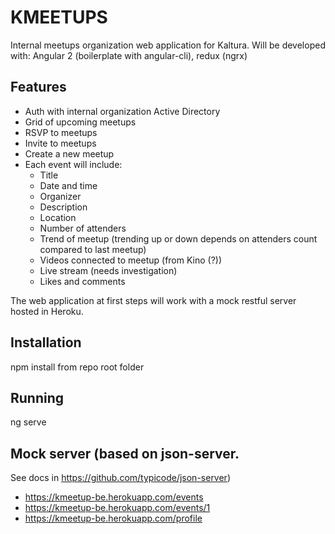 # KMEETUPS

Internal meetups organization web application for Kaltura.
Will be developed with: Angular 2 (boilerplate with angular-cli), redux (ngrx)

## Features
* Auth with internal organization Active Directory
* Grid of upcoming meetups
* RSVP to meetups
* Invite to meetups
* Create a new meetup
* Each event will include:
  * Title
  * Date and time
  * Organizer
  * Description
  * Location
  * Number of attenders
  * Trend of meetup (trending up or down depends on attenders count compared to last meetup)
  * Videos connected to meetup (from Kino (?))
  * Live stream (needs investigation)
  * Likes and comments
  
The web application at first steps will work with a mock restful server hosted in Heroku.

## Installation
npm install from repo root folder

## Running
ng serve

## Mock server (based on json-server.

See docs in https://github.com/typicode/json-server)

* https://kmeetup-be.herokuapp.com/events
* https://kmeetup-be.herokuapp.com/events/1
* https://kmeetup-be.herokuapp.com/profile
